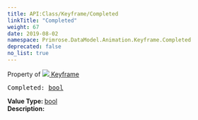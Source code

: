 ```yaml
---
title: API:Class/Keyframe/Completed
linkTitle: "Completed"
weight: 67
date: 2019-08-02
namespace: Primrose.DataModel.Animation.Keyframe.Completed
deprecated: false
no_list: true
---
```

Property of <a href="/docs/api-reference/Class/Keyframe"><img src="/icons/silk/film.png"/>&nbsp;Keyframe</a>
<pre class="method-declaration">
Completed: <a class="type" href="/docs/api-reference/System/Primitives#boolean">bool</a></pre>
<b>Value Type: </b>
<a class="type" href="/docs/api-reference/System/Primitives#boolean">bool</a>
<br/>
<b>Description: </b>